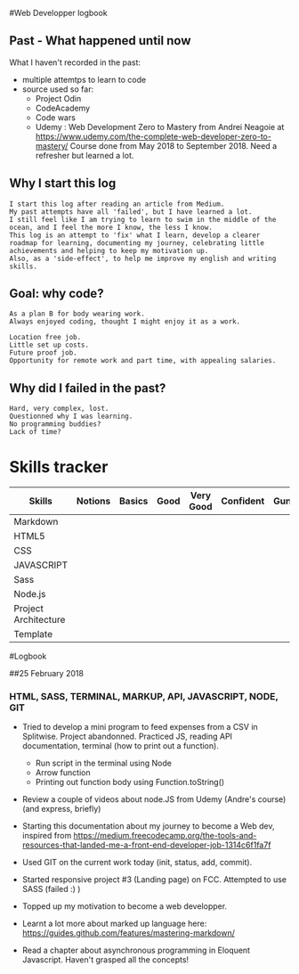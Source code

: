 #Web Developper logbook

## Past - What happened until now

What I haven't recorded in the past:
 - multiple attemtps to learn to code
 - source used so far:
 	- Project Odin
 	- CodeAcademy
 	- Code wars
 	- Udemy : Web Development Zero to Mastery from Andrei Neagoie at https://www.udemy.com/the-complete-web-developer-zero-to-mastery/
 	Course done from May 2018 to September 2018. Need a refresher but learned a lot.

## Why I start this log
	I start this log after reading an article from Medium. 
	My past attempts have all 'failed', but I have learned a lot.
	I still feel like I am trying to learn to swim in the middle of the ocean, and I feel the more I know, the less I know.
	This log is an attempt to 'fix' what I learn, develop a clearer roadmap for learning, documenting my journey, celebrating little achievements and helping to keep my motivation up.
	Also, as a 'side-effect', to help me improve my english and writing skills.

## Goal: why code?
	As a plan B for body wearing work.
	Always enjoyed coding, thought I might enjoy it as a work.

	Location free job.
	Little set up costs.
	Future proof job.
	Opportunity for remote work and part time, with appealing salaries.


## Why did I failed in the past?
	Hard, very complex, lost.
	Questionned why I was learning.
	No programming buddies?
	Lack of time?

# Skills tracker

Skills | Notions | Basics | Good | Very Good | Confident | Gun |
-------|---------|--------|------|-----------|-----------|-----|
Markdown |||||||
HTML5 |||||||
CSS |||||||
JAVASCRIPT |||||||
Sass |||||||
Node.js |||||||
Project Architecture |||||||
Template |||||||

#Logbook

##25 February 2018
### HTML, SASS, TERMINAL, MARKUP, API, JAVASCRIPT, NODE, GIT

* Tried to develop a mini program to feed expenses from a CSV in Splitwise. Project abandonned. Practiced JS, reading API documentation, terminal (how to print out a function).
	* Run script in the terminal using Node
	* Arrow function
	* Printing out function body using Function.toString()

* Review a couple of videos about node.JS from Udemy (Andre's course) (and express, briefly)

* Starting this documentation about my journey to become a Web dev, inspired from https://medium.freecodecamp.org/the-tools-and-resources-that-landed-me-a-front-end-developer-job-1314c6f1fa7f

* Used GIT on the current work today (init, status, add, commit).

* Started responsive project #3 (Landing page) on FCC. Attempted to use SASS (failed :) )

* Topped up my motivation to become a web developper.

* Learnt a lot more about marked up language here: https://guides.github.com/features/mastering-markdown/

* Read a chapter about asynchronous programming in Eloquent Javascript. Haven't grasped all the concepts!



